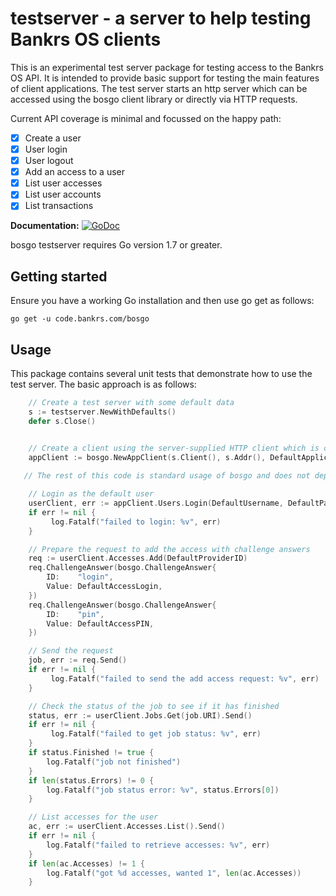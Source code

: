 # testserver - a server to help testing Bankrs OS clients

This is an experimental test server package for testing access to the Bankrs OS API. 
It is intended to provide basic support for testing the main features of client applications. 
The test server starts an http server which can be accessed using the bosgo client library or directly via HTTP requests.

Current API coverage is minimal and focussed on the happy path:

 - [x] Create a user
 - [x] User login
 - [x] User logout
 - [x] Add an access to a user
 - [x] List user accesses
 - [x] List user accounts
 - [x] List transactions

**Documentation:** [![GoDoc](https://godoc.org/code.bankrs.com/bosgo/testserver?status.svg)](https://godoc.org/code.bankrs.com/bosgo/testserver)

bosgo testserver requires Go version 1.7 or greater.

## Getting started

Ensure you have a working Go installation and then use go get as follows:

```
go get -u code.bankrs.com/bosgo
```

## Usage

This package contains several unit tests that demonstrate how to use the test server. The basic approach is as follows:

```Go
    // Create a test server with some default data
    s := testserver.NewWithDefaults()
    defer s.Close()


    // Create a client using the server-supplied HTTP client which is configured to accept the test server's TLS config
    appClient := bosgo.NewAppClient(s.Client(), s.Addr(), DefaultApplicationKey)
 
   // The rest of this code is standard usage of bosgo and does not depend on the test server

    // Login as the default user
    userClient, err := appClient.Users.Login(DefaultUsername, DefaultPassword).Send()
    if err != nil {
         log.Fatalf("failed to login: %v", err)
    }

    // Prepare the request to add the access with challenge answers
    req := userClient.Accesses.Add(DefaultProviderID)
    req.ChallengeAnswer(bosgo.ChallengeAnswer{
        ID:    "login",
        Value: DefaultAccessLogin,
    })
    req.ChallengeAnswer(bosgo.ChallengeAnswer{
        ID:    "pin",
        Value: DefaultAccessPIN,
    })

    // Send the request
    job, err := req.Send()
    if err != nil {
         log.Fatalf("failed to send the add access request: %v", err)
    }

    // Check the status of the job to see if it has finished
    status, err := userClient.Jobs.Get(job.URI).Send()
    if err != nil {
         log.Fatalf("failed to get job status: %v", err)
    }
    if status.Finished != true {
        log.Fatalf("job not finished")
    }
    if len(status.Errors) != 0 {
        log.Fatalf("job status error: %v", status.Errors[0])
    }

    // List accesses for the user
    ac, err := userClient.Accesses.List().Send()
    if err != nil {
        log.Fatalf("failed to retrieve accesses: %v", err)
    }
    if len(ac.Accesses) != 1 {
        log.Fatalf("got %d accesses, wanted 1", len(ac.Accesses))
    }
```
